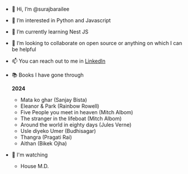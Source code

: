 - 👋 Hi, I’m @surajbarailee
- 👀 I’m interested in Python and Javascript
- 🌱 I’m currently learning Nest JS
- 💞️ I’m looking to collaborate on open source or anything on which I can be helpful
- 📫 You can reach out to me in  [LinkedIn](https://www.linkedin.com/in/surajbarailee/)



- 📚 Books I have gone through

    **2024**
    -  Mata ko ghar (Sanjay Bista)
    -  Eleanor & Park (Rainbow Rowell)
    -  Five People you meet in heaven (Mitch Albom)
    -  The stranger in the lifeboat (Mitch Albom)
    -  Around the world in eighty days (Jules Verne)
    -  Usle diyeko Umer (Budhisagar)
    -  Thangra (Pragati Rai)
    -  Aithan (Bikek Ojha)
  

- 🎥 I'm watching
  -  House M.D.



